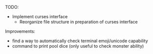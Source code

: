 TODO:
- Implement curses interface
    - Reorganize file structure in preparation of curses 
    interface

Improvements:
- find a way to automatically check terminal emoji/unicode
capability
- command to print pool dice (only useful to check monster
ability)
